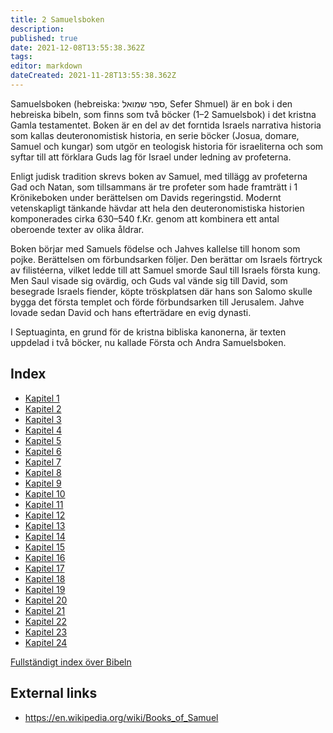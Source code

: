 ```yaml
---
title: 2 Samuelsboken
description: 
published: true
date: 2021-12-08T13:55:38.362Z
tags: 
editor: markdown
dateCreated: 2021-11-28T13:55:38.362Z
---
```


Samuelsboken (hebreiska: ספר שמואל, Sefer Shmuel) är en bok i den hebreiska bibeln, som finns som två böcker (1–2 Samuelsbok) i det kristna Gamla testamentet. Boken är en del av det forntida Israels narrativa historia som kallas deuteronomistisk historia, en serie böcker (Josua, domare, Samuel och kungar) som utgör en teologisk historia för israeliterna och som syftar till att förklara Guds lag för Israel under ledning av profeterna. 

Enligt judisk tradition skrevs boken av Samuel, med tillägg av profeterna Gad och Natan, som tillsammans är tre profeter som hade framträtt i 1 Krönikeboken under berättelsen om Davids regeringstid. Modernt vetenskapligt tänkande hävdar att hela den deuteronomistiska historien komponerades cirka 630–540 f.Kr. genom att kombinera ett antal oberoende texter av olika åldrar.

Boken börjar med Samuels födelse och Jahves kallelse till honom som pojke. Berättelsen om förbundsarken följer. Den berättar om Israels förtryck av filistéerna, vilket ledde till att Samuel smorde Saul till Israels första kung. Men Saul visade sig ovärdig, och Guds val vände sig till David, som besegrade Israels fiender, köpte tröskplatsen där hans son Salomo skulle bygga det första templet och förde förbundsarken till Jerusalem. Jahve lovade sedan David och hans efterträdare en evig dynasti. 

I Septuaginta, en grund för de kristna bibliska kanonerna, är texten uppdelad i två böcker, nu kallade Första och Andra Samuelsboken.

## Index

- [Kapitel 1](/sv/Bible/2_Samuel/1)
- [Kapitel 2](/sv/Bible/2_Samuel/2)
- [Kapitel 3](/sv/Bible/2_Samuel/3)
- [Kapitel 4](/sv/Bible/2_Samuel/4)
- [Kapitel 5](/sv/Bible/2_Samuel/5)
- [Kapitel 6](/sv/Bible/2_Samuel/6)
- [Kapitel 7](/sv/Bible/2_Samuel/7)
- [Kapitel 8](/sv/Bible/2_Samuel/8)
- [Kapitel 9](/sv/Bible/2_Samuel/9)
- [Kapitel 10](/sv/Bible/2_Samuel/10)
- [Kapitel 11](/sv/Bible/2_Samuel/11)
- [Kapitel 12](/sv/Bible/2_Samuel/12)
- [Kapitel 13](/sv/Bible/2_Samuel/13)
- [Kapitel 14](/sv/Bible/2_Samuel/14)
- [Kapitel 15](/sv/Bible/2_Samuel/15)
- [Kapitel 16](/sv/Bible/2_Samuel/16)
- [Kapitel 17](/sv/Bible/2_Samuel/17)
- [Kapitel 18](/sv/Bible/2_Samuel/18)
- [Kapitel 19](/sv/Bible/2_Samuel/19)
- [Kapitel 20](/sv/Bible/2_Samuel/20)
- [Kapitel 21](/sv/Bible/2_Samuel/21)
- [Kapitel 22](/sv/Bible/2_Samuel/22)
- [Kapitel 23](/sv/Bible/2_Samuel/23)
- [Kapitel 24](/sv/Bible/2_Samuel/24)


[Fullständigt index över Bibeln](/sv/index/bible)


## External links

- https://en.wikipedia.org/wiki/Books_of_Samuel